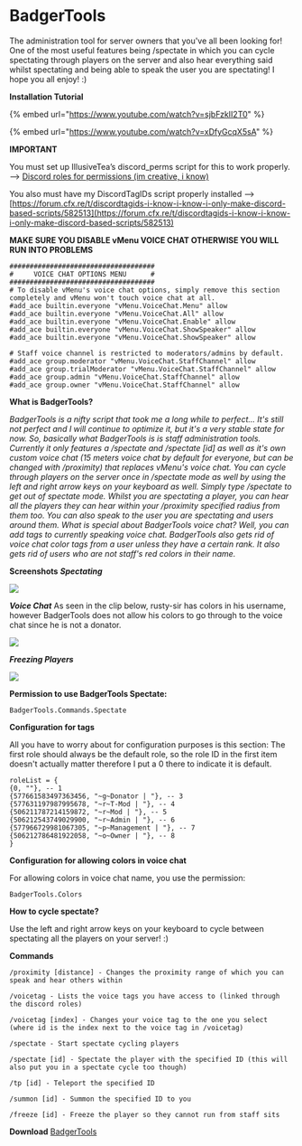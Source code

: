 # BadgerTools

The administration tool for server owners that you've all been looking for! One of the most useful features being /spectate in which you can cycle spectating through players on the server and also hear everything said whilst spectating and being able to speak the user you are spectating! I hope you all enjoy! :\)

**Installation Tutorial**

{% embed url="https://www.youtube.com/watch?v=sjbFzkII2T0" %}

{% embed url="https://www.youtube.com/watch?v=xDfyGcqX5sA" %}

**IMPORTANT**

You must set up IllusiveTea’s discord\_perms script for this to work properly. --&gt; [Discord roles for permissions \(im creative, i know\)](https://forum.cfx.re/t/discord-roles-for-permissions-im-creative-i-know/233805)

You also must have my DiscordTagIDs script properly installed --&gt; [https://forum.cfx.re/t/discordtagids-i-know-i-know-i-only-make-discord-based-scripts/582513](https://forum.cfx.re/t/discordtagids-i-know-i-know-i-only-make-discord-based-scripts/582513)

**MAKE SURE YOU DISABLE vMenu VOICE CHAT OTHERWISE YOU WILL RUN INTO PROBLEMS**

```text
####################################
#     VOICE CHAT OPTIONS MENU      #
####################################
# To disable vMenu's voice chat options, simply remove this section completely and vMenu won't touch voice chat at all.
#add_ace builtin.everyone "vMenu.VoiceChat.Menu" allow
#add_ace builtin.everyone "vMenu.VoiceChat.All" allow
#add_ace builtin.everyone "vMenu.VoiceChat.Enable" allow
#add_ace builtin.everyone "vMenu.VoiceChat.ShowSpeaker" allow
#add_ace builtin.everyone "vMenu.VoiceChat.ShowSpeaker" allow

# Staff voice channel is restricted to moderators/admins by default.
#add_ace group.moderator "vMenu.VoiceChat.StaffChannel" allow
#add_ace group.trialModerator "vMenu.VoiceChat.StaffChannel" allow
#add_ace group.admin "vMenu.VoiceChat.StaffChannel" allow
#add_ace group.owner "vMenu.VoiceChat.StaffChannel" allow
```

**What is BadgerTools?**

_BadgerTools is a nifty script that took me a long while to perfect... It's still not perfect and I will continue to optimize it, but it's a very stable state for now. So, basically what BadgerTools is is staff administration tools. Currently it only features a /spectate and /spectate \[id\] as well as it's own custom voice chat \(15 meters voice chat by default for everyone, but can be changed with /proximity\) that replaces vMenu's voice chat. You can cycle through players on the server once in /spectate mode as well by using the left and right arrow keys on your keyboard as well. Simply type /spectate to get out of spectate mode. Whilst you are spectating a player, you can hear all the players they can hear within your /proximity specified radius from them too. You can also speak to the user you are spectating and users around them. What is special about BadgerTools voice chat? Well, you can add tags to currently speaking voice chat. BadgerTools also gets rid of voice chat color tags from a user unless they have a certain rank. It also gets rid of users who are not staff's red colors in their name._

**Screenshots** _**Spectating**_ 

![](https://i.gyazo.com/012f16d990daaefc33b1c4024eb98690.gif)

_**Voice Chat**_ As seen in the clip below, rusty-sir has colors in his username, however BadgerTools does not allow his colors to go through to the voice chat since he is not a donator. 

![](https://i.gyazo.com/83dc4b3f6ea2e2ec42139c7c51d43847.gif)

_**Freezing Players**_ 

![](https://i.gyazo.com/12cc12c435870276f3ceb7f8f13c91c2.gif)

**Permission to use BadgerTools Spectate:**

```text
BadgerTools.Commands.Spectate
```

**Configuration for tags** 

All you have to worry about for configuration purposes is this section: The first role should always be the default role, so the role ID in the first item doesn't actually matter therefore I put a 0 there to indicate it is default.

```text
roleList = {
{0, ""}, -- 1
{577661583497363456, "~g~Donator | "}, -- 3
{577631197987995678, "~r~T-Mod | "}, -- 4
{506211787214159872, "~r~Mod | "}, -- 5
{506212543749029900, "~r~Admin | "}, -- 6
{577966729981067305, "~p~Management | "}, -- 7
{506212786481922058, "~o~Owner | "}, -- 8
}
```

**Configuration for allowing colors in voice chat** 

For allowing colors in voice chat name, you use the permission:

```text
BadgerTools.Colors
```

**How to cycle spectate?** 

Use the left and right arrow keys on your keyboard to cycle between spectating all the players on your server! :\)

**Commands** 

`/proximity [distance] - Changes the proximity range of which you can speak and hear others within`

`/voicetag - Lists the voice tags you have access to (linked through the discord roles)`

`/voicetag [index] - Changes your voice tag to the one you select (where id is the index next to the voice tag in /voicetag)`

`/spectate - Start spectate cycling players`

`/spectate [id] - Spectate the player with the specified ID (this will also put you in a spectate cycle too though)`

`/tp [id] - Teleport the specified ID`

`/summon [id] - Summon the specified ID to you`

`/freeze [id] - Freeze the player so they cannot run from staff sits`

**Download** [BadgerTools](https://github.com/TheWolfBadger/BadgerTools-Revamped)

